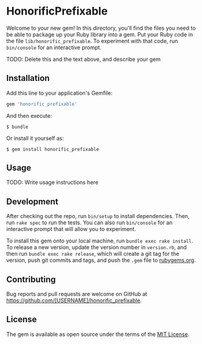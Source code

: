 # HonorificPrefixable

Welcome to your new gem! In this directory, you'll find the files you need to be able to package up your Ruby library into a gem. Put your Ruby code in the file `lib/honorific_prefixable`. To experiment with that code, run `bin/console` for an interactive prompt.

TODO: Delete this and the text above, and describe your gem

## Installation

Add this line to your application's Gemfile:

```ruby
gem 'honorific_prefixable'
```

And then execute:

    $ bundle

Or install it yourself as:

    $ gem install honorific_prefixable

## Usage

TODO: Write usage instructions here

## Development

After checking out the repo, run `bin/setup` to install dependencies. Then, run `rake spec` to run the tests. You can also run `bin/console` for an interactive prompt that will allow you to experiment.

To install this gem onto your local machine, run `bundle exec rake install`. To release a new version, update the version number in `version.rb`, and then run `bundle exec rake release`, which will create a git tag for the version, push git commits and tags, and push the `.gem` file to [rubygems.org](https://rubygems.org).

## Contributing

Bug reports and pull requests are welcome on GitHub at https://github.com/[USERNAME]/honorific_prefixable.


## License

The gem is available as open source under the terms of the [MIT License](http://opensource.org/licenses/MIT).

